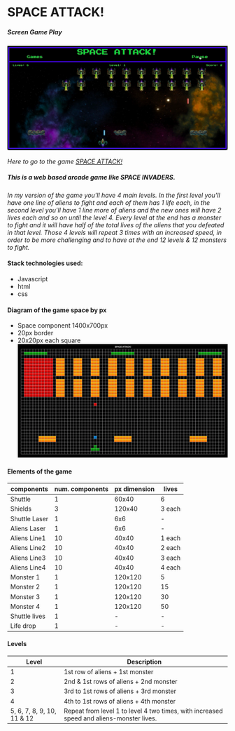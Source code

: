 # SPACE ATTACK!

##### Screen Game Play  


![Screen_game](./ScreenGame.png)  

*Here to go to the game [SPACE ATTACK!](https://matteo-games.web.app/spaceAttack!.html)*


##### This is a web based arcade game like SPACE INVADERS.
*In my version of the game you'll have 4 main levels. In the first level you'll have one line of aliens to fight and each of them has 1 life each, in the second level you'll have 1 line more of aliens and the new ones will have 2 lives each and so on until the level 4. Every level at the end has a monster to fight and it will have half of the total lives of the aliens that you defeated in that level. Those 4 levels will repeat 3 times with an increased speed, in order to be more challenging and to have at the end 12 levels & 12 monsters to fight.*

#### Stack technologies used:
  - Javascript
  - html
  - css  

#### Diagram of the game space by px  
- Space component 1400x700px
- 20px border
- 20x20px each square
![Diagram_game](./px_diagram_game.png)

#### Elements of the game

| components    | num. components | px dimension | lives |
|---------------|-----------------|--------------|-------|
|Shuttle        |1                |60x40         |6      |
|Shields        |3                |120x40        |3 each |
|Shuttle Laser  |1                |6x6           |-      |
|Aliens Laser   |1                |6x6           |-      |
|Aliens Line1   |10               |40x40         |1 each |
|Aliens Line2   |10               |40x40         |2 each |
|Aliens Line3   |10               |40x40         |3 each |
|Aliens Line4   |10               |40x40         |4 each |
|Monster 1      |1                |120x120       |5      |
|Monster 2      |1                |120x120       |15     |
|Monster 3      |1                |120x120       |30     |
|Monster 4      |1                |120x120       |50     |
|Shuttle lives  |1                |-             |-      |
|Life drop      |1                |-             |-      |

#### Levels

| Level       | Description                             |
|-------------|-----------------------------------------|
| 1           | 1st row of aliens + 1st monster         |
| 2           | 2nd & 1st rows of aliens + 2nd monster  |
| 3           | 3rd to 1st rows of aliens + 3rd monster |
| 4           | 4th to 1st rows of aliens + 4th monster |
| 5, 6, 7, 8, 9, 10, 11 & 12 | Repeat from level 1 to level 4 two times, with increased speed and aliens-monster lives. |

